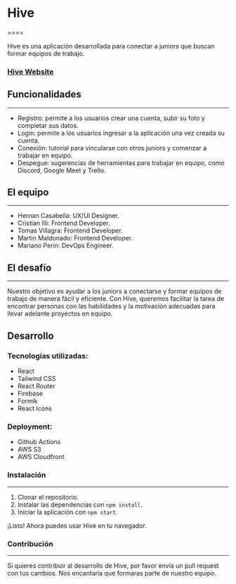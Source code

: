 # Hive
====

Hive es una aplicación desarrollada para conectar a juniors que buscan formar equipos de trabajo.

### [Hive Website](https://d226puxlmt5jf4.cloudfront.net)

## Funcionalidades
---------------

-   Registro: permite a los usuarios crear una cuenta, subir su foto y completar sus datos.
-   Login: permite a los usuarios ingresar a la aplicación una vez creada su cuenta.
-   Conexión: tutorial para vincularse con otros juniors y comenzar a trabajar en equipo.
-   Despegue: sugerencias de herramientas para trabajar en equipo, como Discord, Google Meet y Trello.

## El equipo
---------

-   Hernan Casabella: UX/UI Designer.
-   Cristian Illi: Frontend Developer.
-   Tomas Villagra: Frontend Developer.
-   Martin Maldonado: Frontend Developer.
-   Mariano Perin: DevOps Engineer.

## El desafío
----------

Nuestro objetivo es ayudar a los juniors a conectarse y formar equipos de trabajo de manera fácil y eficiente. Con Hive, queremos facilitar la tarea de encontrar personas con las habilidades y la motivación adecuadas para llevar adelante proyectos en equipo.

Desarrollo
----------

### Tecnologías utilizadas:

-   React
-   Tailwind CSS
-   React Router
-   Firebase
-   Formik
-   React Icons

### Deployment:

-   Github Actions
-   AWS S3
-   AWS Cloudfront

### Instalación
-----------

1.  Clonar el repositorio.
2.  Instalar las dependencias con `npm install`.
3.  Iniciar la aplicación con `npm start`.

¡Listo! Ahora puedes usar Hive en tu navegador.

### Contribución
------------

Si quieres contribuir al desarrollo de Hive, por favor envía un pull request con tus cambios. Nos encantaría que formaras parte de nuestro equipo.
